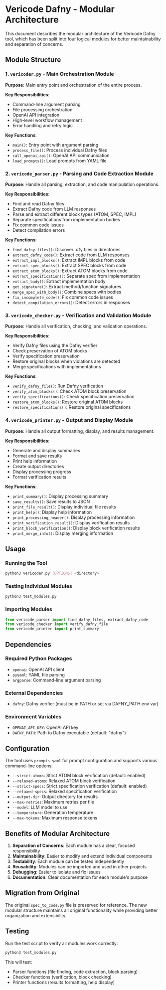 # Vericode Dafny - Modular Architecture

This document describes the modular architecture of the Vericode Dafny tool, which has been split into four logical modules for better maintainability and separation of concerns.

## Module Structure

### 1. `vericoder.py` - Main Orchestration Module
**Purpose**: Main entry point and orchestration of the entire process.

**Key Responsibilities**:
- Command-line argument parsing
- File processing orchestration
- OpenAI API integration
- High-level workflow management
- Error handling and retry logic

**Key Functions**:
- `main()`: Entry point with argument parsing
- `process_file()`: Process individual Dafny files
- `call_openai_api()`: OpenAI API communication
- `load_prompts()`: Load prompts from YAML file

### 2. `vericode_parser.py` - Parsing and Code Extraction Module
**Purpose**: Handle all parsing, extraction, and code manipulation operations.

**Key Responsibilities**:
- Find and read Dafny files
- Extract Dafny code from LLM responses
- Parse and extract different block types (ATOM, SPEC, IMPL)
- Separate specifications from implementation bodies
- Fix common code issues
- Detect compilation errors

**Key Functions**:
- `find_dafny_files()`: Discover .dfy files in directories
- `extract_dafny_code()`: Extract code from LLM responses
- `extract_impl_blocks()`: Extract IMPL blocks from code
- `extract_spec_blocks()`: Extract SPEC blocks from code
- `extract_atom_blocks()`: Extract ATOM blocks from code
- `extract_specification()`: Separate spec from implementation
- `extract_body()`: Extract implementation body
- `get_signature()`: Extract method/function signatures
- `merge_spec_with_body()`: Combine specs with bodies
- `fix_incomplete_code()`: Fix common code issues
- `detect_compilation_errors()`: Detect errors in responses

### 3. `vericode_checker.py` - Verification and Validation Module
**Purpose**: Handle all verification, checking, and validation operations.

**Key Responsibilities**:
- Verify Dafny files using the Dafny verifier
- Check preservation of ATOM blocks
- Verify specification preservation
- Restore original blocks when violations are detected
- Merge specifications with implementations

**Key Functions**:
- `verify_dafny_file()`: Run Dafny verification
- `verify_atom_blocks()`: Check ATOM block preservation
- `verify_specifications()`: Check specification preservation
- `restore_atom_blocks()`: Restore original ATOM blocks
- `restore_specifications()`: Restore original specifications

### 4. `vericode_printer.py` - Output and Display Module
**Purpose**: Handle all output formatting, display, and results management.

**Key Responsibilities**:
- Generate and display summaries
- Format and save results
- Print help information
- Create output directories
- Display processing progress
- Format verification results

**Key Functions**:
- `print_summary()`: Display processing summary
- `save_results()`: Save results to JSON
- `print_file_result()`: Display individual file results
- `print_help()`: Display help information
- `print_processing_header()`: Display processing information
- `print_verification_result()`: Display verification results
- `print_block_verification()`: Display block verification results
- `print_merge_info()`: Display merging information

## Usage

### Running the Tool
```bash
python3 vericoder.py [OPTIONS] <directory>
```

### Testing Individual Modules
```bash
python3 test_modules.py
```

### Importing Modules
```python
from vericode_parser import find_dafny_files, extract_dafny_code
from vericode_checker import verify_dafny_file
from vericode_printer import print_summary
```

## Dependencies

### Required Python Packages
- `openai`: OpenAI API client
- `pyyaml`: YAML file parsing
- `argparse`: Command-line argument parsing

### External Dependencies
- `dafny`: Dafny verifier (must be in PATH or set via DAFNY_PATH env var)

### Environment Variables
- `OPENAI_API_KEY`: OpenAI API key
- `DAFNY_PATH`: Path to Dafny executable (default: "dafny")

## Configuration

The tool uses `prompts.yaml` for prompt configuration and supports various command-line options:

- `--strict-atoms`: Strict ATOM block verification (default: enabled)
- `--relaxed-atoms`: Relaxed ATOM block verification
- `--strict-specs`: Strict specification verification (default: enabled)
- `--relaxed-specs`: Relaxed specification verification
- `--output-dir`: Output directory for results
- `--max-retries`: Maximum retries per file
- `--model`: LLM model to use
- `--temperature`: Generation temperature
- `--max-tokens`: Maximum response tokens

## Benefits of Modular Architecture

1. **Separation of Concerns**: Each module has a clear, focused responsibility
2. **Maintainability**: Easier to modify and extend individual components
3. **Testability**: Each module can be tested independently
4. **Reusability**: Modules can be imported and used in other projects
5. **Debugging**: Easier to isolate and fix issues
6. **Documentation**: Clear documentation for each module's purpose

## Migration from Original

The original `spec_to_code.py` file is preserved for reference. The new modular structure maintains all original functionality while providing better organization and extensibility.

## Testing

Run the test script to verify all modules work correctly:
```bash
python3 test_modules.py
```

This will test:
- Parser functions (file finding, code extraction, block parsing)
- Checker functions (verification, block checking)
- Printer functions (results formatting, help display) 